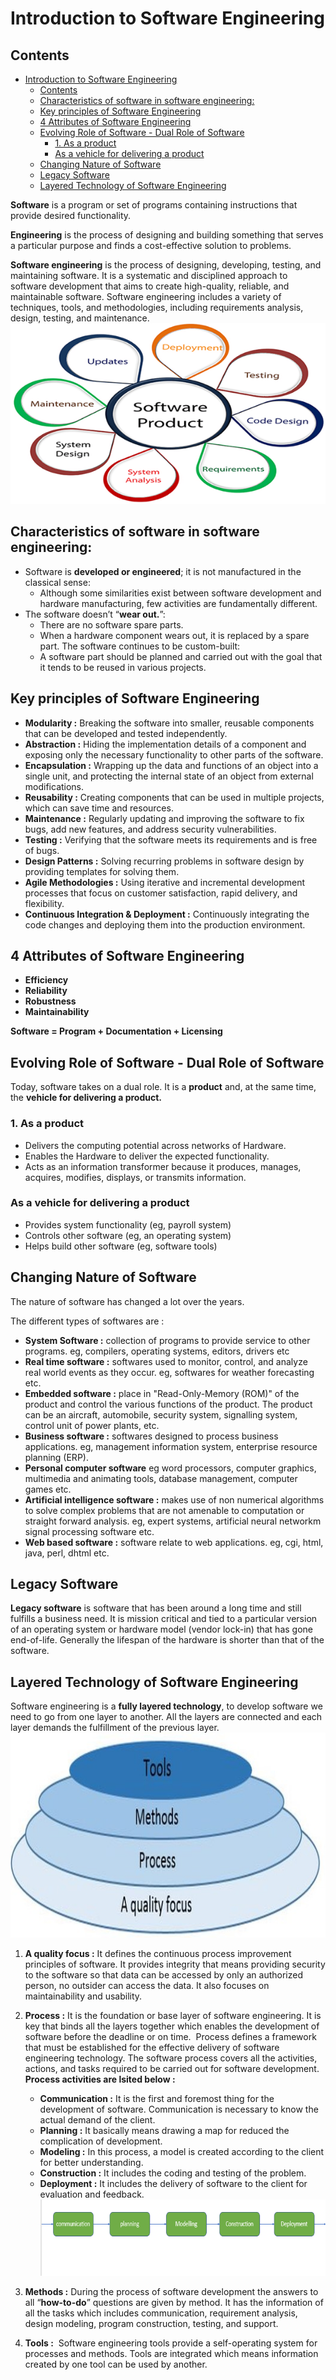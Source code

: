 # Introduction to Software Engineering

## Contents

-   [Introduction to Software Engineering](#introduction-to-software-engineering)
    -   [Contents](#contents)
    -   [Characteristics of software in software engineering:](#characteristics-of-software-in-software-engineering)
    -   [Key principles of Software Engineering](#key-principles-of-software-engineering)
    -   [4 Attributes of Software Engineering](#4-attributes-of-software-engineering)
    -   [Evolving Role of Software - Dual Role of Software](#evolving-role-of-software---dual-role-of-software)
        -   [1. As a product](#1-as-a-product)
        -   [As a vehicle for delivering a product](#as-a-vehicle-for-delivering-a-product)
    -   [Changing Nature of Software](#changing-nature-of-software)
    -   [Legacy Software](#legacy-software)
    -   [Layered Technology of Software Engineering](#layered-technology-of-software-engineering)

**Software** is a program or set of programs containing instructions that provide desired functionality.

**Engineering** is the process of designing and building something that serves a particular purpose and finds a cost-effective solution to problems.

**Software engineering** is the process of designing, developing, testing, and maintaining software. It is a systematic and disciplined approach to software development that aims to create high-quality, reliable, and maintainable software. Software engineering includes a variety of techniques, tools, and methodologies, including requirements analysis, design, testing, and maintenance.
![software_engineering](assets/Picture1.png)

## Characteristics of software in software engineering:

-   Software is **developed or engineered**; it is not manufactured in the classical sense:
    -   Although some similarities exist between software development and hardware manufacturing, few activities are fundamentally different.
-   The software doesn’t “**wear out.**”:
    -   There are no software spare parts.
    -   When a hardware component wears out, it is replaced by a spare part.
        The software continues to be custom-built:
    -   A software part should be planned and carried out with the goal that it tends to be reused in various projects.

## Key principles of Software Engineering

-   **Modularity :** Breaking the software into smaller, reusable components that can be developed and tested independently.
-   **Abstraction :** Hiding the implementation details of a component and exposing only the necessary functionality to other parts of the software.
-   **Encapsulation :** Wrapping up the data and functions of an object into a single unit, and protecting the internal state of an object from external modifications.
-   **Reusability :** Creating components that can be used in multiple projects, which can save time and resources.
-   **Maintenance :** Regularly updating and improving the software to fix bugs, add new features, and address security vulnerabilities.
-   **Testing :** Verifying that the software meets its requirements and is free of bugs.
-   **Design Patterns :** Solving recurring problems in software design by providing templates for solving them.
-   **Agile Methodologies :** Using iterative and incremental development processes that focus on customer satisfaction, rapid delivery, and flexibility.
-   **Continuous Integration & Deployment :** Continuously integrating the code changes and deploying them into the production environment.

## 4 Attributes of Software Engineering

-   **Efficiency**
-   **Reliability**
-   **Robustness**
-   **Maintainability**

**Software = Program + Documentation + Licensing**

## Evolving Role of Software - Dual Role of Software

Today, software takes on a dual role. It is a **product** and, at the same time, the **vehicle for delivering a product.**

### 1. As a product

-   Delivers the computing potential across networks of Hardware.
-   Enables the Hardware to deliver the expected functionality.
-   Acts as an information transformer because it produces, manages, acquires, modifies, displays, or transmits information.

### As a vehicle for delivering a product

-   Provides system functionality (eg, payroll system)
-   Controls other software (eg, an operating
    system)
-   Helps build other software (eg, software tools)

## Changing Nature of Software

The nature of software has changed a lot over the years.

The different types of softwares are :

-   **System Software :** collection of programs to provide service to other programs. eg, compilers, operating systems, editors, drivers etc
-   **Real time software :** softwares used to monitor, control, and analyze real world events as they occur. eg, softwares for weather forecasting etc.
-   **Embedded software :** place in "Read-Only-Memory (ROM)" of the product and control the various functions of the product. The product can be an aircraft, automobile, security system, signalling system, control unit of power plants, etc.
-   **Business software :** softwares designed to process business applications. eg, management information system, enterprise resource planning (ERP).
-   **Personal computer software** eg word processors, computer graphics, multimedia and animating tools, database management, computer games etc.
-   **Artificial intelligence software :** makes use of non numerical algorithms to solve complex problems that are not amenable to computation or straight forward analysis. eg, expert systems, artificial neural networkm signal processing software etc.
-   **Web based software :** software relate to web applications. eg, cgi, html, java, perl, dhtml etc.

## Legacy Software

**Legacy software** is software that has been around a long time and still fulfills a business need. It is mission critical and tied to a particular version of an operating system or hardware model (vendor lock-in) that has gone end-of-life. Generally the lifespan of the hardware is shorter than that of the software.

## Layered Technology of Software Engineering

Software engineering is a **fully layered technology**, to develop software we need to go from one layer to another. All the layers are connected and each layer demands the fulfillment of the previous layer.
![layered_technology](assets/Picture2.jpg)

1. **A quality focus :** It defines the continuous process improvement principles of software. It provides integrity that means providing security to the software so that data can be accessed by only an authorized person, no outsider can access the data. It also focuses on maintainability and usability.

2. **Process :** It is the foundation or base layer of software engineering. It is key that binds all the layers together which enables the development of software before the deadline or on time.  Process defines a framework that must be established for the effective delivery of software engineering technology. The software process covers all the activities, actions, and tasks required to be carried out for software development. 
   **Process activities are lsited below :**

    - **Communication :** It is the first and foremost thing for the development of software. Communication is necessary to know the actual demand of the client.
    - **Planning :** It basically means drawing a map for reduced the complication of development.
    - **Modeling :** In this process, a model is created according to the client for better understanding.
    - **Construction :** It includes the coding and testing of the problem.
    - **Deployment :** It includes the delivery of software to the client for evaluation and feedback.
      ![process_activities](assets/Picture3.png)

3. **Methods :** During the process of software development the answers to all “**how-to-do**” questions are given by method. It has the information of all the tasks which includes communication, requirement analysis, design modeling, program construction, testing, and support.
4. **Tools :**  Software engineering tools provide a self-operating system for processes and methods. Tools are integrated which means information created by one tool can be used by another.
